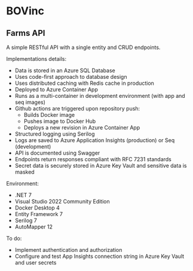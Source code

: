# BOVinc

## Farms API
A simple RESTful API with a single entity and CRUD endpoints.

Implementations details:
- Data is stored in an Azure SQL Database
- Uses code-first approach to database design
- Uses distributed caching with Redis cache in production
- Deployed to Azure Container App
- Runs as a multi-container in development environment (with app and seq images)
- Github actions are triggered upon repository push:
  - Builds Docker image
  - Pushes image to Docker Hub
  - Deploys a new revision in Azure Container App
- Structured logging using Serilog
- Logs are saved to Azure Application Insights (production) or Seq (development)
- API is documented using Swagger
- Endpoints return responses compliant with RFC 7231 standards
- Secret data is securely stored in Azure Key Vault and sensitive data is masked

Environment:
- .NET 7
- Visual Studio 2022 Community Edition
- Docker Desktop 4
- Entity Framework 7
- Serilog 7
- AutoMapper 12

To do:
- Implement authentication and authorization
- Configure and test App Insights connection string in Azure Key Vault and user secrets
